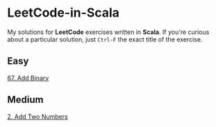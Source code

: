# LeetCode-in-Scala

My solutions for **LeetCode** exercises written in **Scala**.
If you're curious about a particular solution, just `Ctrl-F` the exact title of the exercise.

## Easy

[67. Add Binary](/src/AddBinary/Solution.scala)

## Medium

[2. Add Two Numbers](src/AddLists/Solution.scala)
